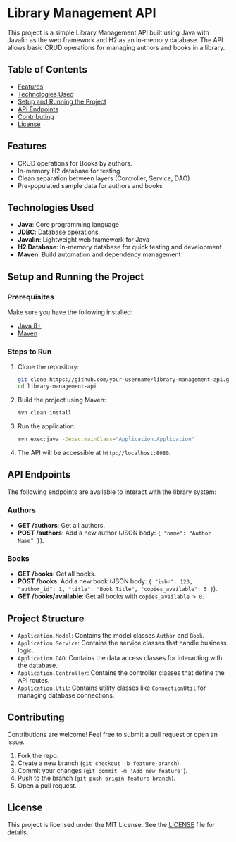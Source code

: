 # Library Management API

This project is a simple Library Management API built using Java with Javalin as the web framework and H2 as an in-memory database. The API allows basic CRUD operations for managing authors and books in a library.

## Table of Contents

- [Features](#features)
- [Technologies Used](#technologies-used)
- [Setup and Running the Project](#setup-and-running-the-project)
- [API Endpoints](#api-endpoints)
- [Contributing](#contributing)
- [License](#license)

## Features

- CRUD operations for Books by authors.
- In-memory H2 database for testing
- Clean separation between layers (Controller, Service, DAO)
- Pre-populated sample data for authors and books

## Technologies Used

- **Java**: Core programming language
- **JDBC**: Database operations
- **Javalin**: Lightweight web framework for Java
- **H2 Database**: In-memory database for quick testing and development
- **Maven**: Build automation and dependency management

## Setup and Running the Project

### Prerequisites

Make sure you have the following installed:

- [Java 8+](https://www.oracle.com/java/technologies/javase-jdk8-downloads.html)
- [Maven](https://maven.apache.org/install.html)

### Steps to Run

1. Clone the repository:

    ```bash
    git clone https://github.com/your-username/library-management-api.git
    cd library-management-api
    ```

2. Build the project using Maven:

    ```bash
    mvn clean install
    ```

3. Run the application:

    ```bash
    mvn exec:java -Dexec.mainClass="Application.Application"
    ```

4. The API will be accessible at `http://localhost:8080`.

## API Endpoints

The following endpoints are available to interact with the library system:

### Authors

- **GET /authors**: Get all authors.
- **POST /authors**: Add a new author (JSON body: `{ "name": "Author Name" }`).

### Books

- **GET /books**: Get all books.
- **POST /books**: Add a new book (JSON body: `{ "isbn": 123, "author_id": 1, "title": "Book Title", "copies_available": 5 }`).
- **GET /books/available**: Get all books with `copies_available > 0`.

## Project Structure

- `Application.Model`: Contains the model classes `Author` and `Book`.
- `Application.Service`: Contains the service classes that handle business logic.
- `Application.DAO`: Contains the data access classes for interacting with the database.
- `Application.Controller`: Contains the controller classes that define the API routes.
- `Application.Util`: Contains utility classes like `ConnectionUtil` for managing database connections.

## Contributing

Contributions are welcome! Feel free to submit a pull request or open an issue.

1. Fork the repo.
2. Create a new branch (`git checkout -b feature-branch`).
3. Commit your changes (`git commit -m 'Add new feature'`).
4. Push to the branch (`git push origin feature-branch`).
5. Open a pull request.

## License

This project is licensed under the MIT License. See the [LICENSE](LICENSE) file for details.
